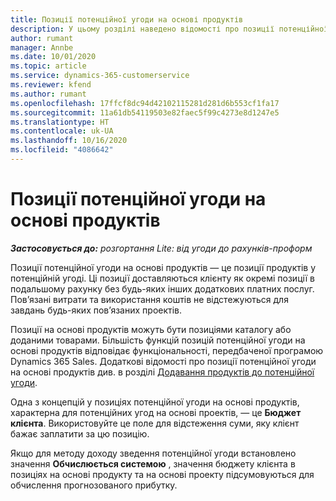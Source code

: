 ```yaml
---
title: Позиції потенційної угоди на основі продуктів
description: У цьому розділі наведено відомості про позиції потенційної угоди на основі продуктів у Project Operations.
author: rumant
manager: Annbe
ms.date: 10/01/2020
ms.topic: article
ms.service: dynamics-365-customerservice
ms.reviewer: kfend
ms.author: rumant
ms.openlocfilehash: 17ffcf8dc94d42102115281d281d6b553cf1fa17
ms.sourcegitcommit: 11a61db54119503e82faec5f99c4273e8d1247e5
ms.translationtype: HT
ms.contentlocale: uk-UA
ms.lasthandoff: 10/16/2020
ms.locfileid: "4086642"
---
```

# <a name="product-based-opportunity-lines"></a>Позиції потенційної угоди на основі продуктів

_**Застосовується до:** розгортання Lite: від угоди до рахунків-проформ_

Позиції потенційної угоди на основі продуктів — це позиції продуктів у потенційній угоді. Ці позиції доставляються клієнту як окремі позиції в подальшому рахунку без будь-яких інших додаткових платних послуг. Пов’язані витрати та використання коштів не відстежуються для завдань будь-яких пов’язаних проектів.

Позиції на основі продуктів можуть бути позиціями каталогу або доданими товарами. Більшість функцій позицій потенційної угоди на основі продуктів відповідає функціональності, передбаченої програмою Dynamics 365 Sales. Додаткові відомості про позиції потенційної угоди на основі продуктів див. в розділі [Додавання продуктів до потенційної угоди](https://docs.microsoft.com/dynamics365/sales-enterprise/add-products-opportunity).

Одна з концепцій у позиціях потенційної угоди на основі продуктів, характерна для потенційних угод на основі проектів, — це **Бюджет клієнта**. Використовуйте це поле для відстеження суми, яку клієнт бажає заплатити за цю позицію.

Якщо для методу доходу зведення потенційної угоди встановлено значення **Обчислюється системою** , значення бюджету клієнта в позиціях на основі продукту та на основі проекту підсумовуються для обчислення прогнозованого прибутку.

